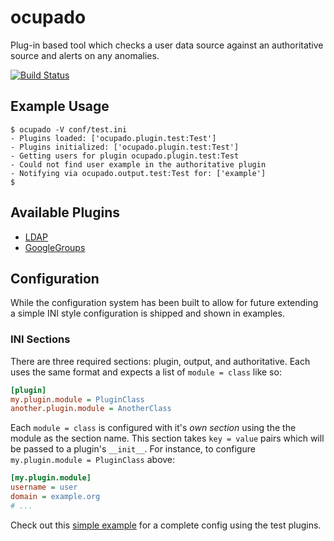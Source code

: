# ocupado
Plug-in based tool which checks a user data source against an authoritative source and alerts on any anomalies.

[![Build Status](https://api.travis-ci.org/ashcrow/ocupado.png)](https://travis-ci.org/ashcrow/ocupado/)

## Example Usage
```
$ ocupado -V conf/test.ini
- Plugins loaded: ['ocupado.plugin.test:Test']
- Plugins initialized: ['ocupado.plugin.test:Test']
- Getting users for plugin ocupado.plugin.test:Test
- Could not find user example in the authoritative plugin
- Notifying via ocupado.output.test:Test for: ['example']
$
```

## Available Plugins
* [LDAP](https://github.com/ashcrow/ocupado_plugin_ldap)
* [GoogleGroups](https://github.com/ashcrow/ocupado_plugin_google_groups)

## Configuration

While the configuration system has been built to allow for future extending a simple INI style
configuration is shipped and shown in examples.

### INI Sections
There are three required sections: plugin, output, and authoritative. Each uses the same
format and expects a list of ```module = class``` like so:

```ini
[plugin]
my.plugin.module = PluginClass
another.plugin.module = AnotherClass
```

Each ```module = class``` is configured with it's *own section* using the the module as the
section name. This section takes ```key = value``` pairs which will be passed to a plugin's
```__init__```. For instance, to configure ```my.plugin.module = PluginClass``` above:

```ini
[my.plugin.module]
username = user
domain = example.org
# ...
```

Check out this [simple example](https://github.com/ashcrow/ocupado/blob/master/conf/test.ini) for
a complete config using the test plugins.

